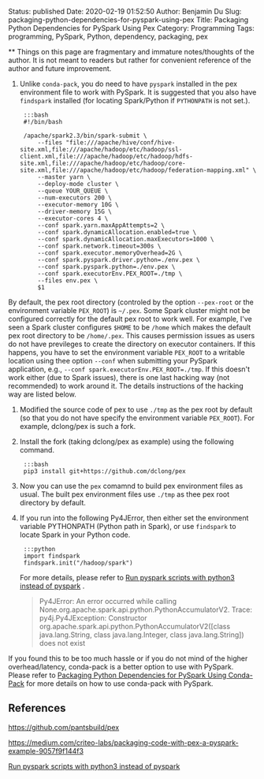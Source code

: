 Status: published
Date: 2020-02-19 01:52:50
Author: Benjamin Du
Slug: packaging-python-dependencies-for-pyspark-using-pex
Title: Packaging Python Dependencies for PySpark Using Pex
Category: Programming
Tags: programming, PySpark, Python, dependency, packaging, pex

**
Things on this page are fragmentary and immature notes/thoughts of the author.
It is not meant to readers but rather for convenient reference of the author and future improvement.


1. Unlike `conda-pack`,
    you do need to have `pyspark` installed in the pex environment file 
    to work with PySpark.
    It is suggested that you also have `findspark` installed 
    (for locating Spark/Python if `PYTHONPATH` is not set.).

        :::bash
        #!/bin/bash

        /apache/spark2.3/bin/spark-submit \
            --files "file:///apache/hive/conf/hive-site.xml,file:///apache/hadoop/etc/hadoop/ssl-client.xml,file:///apache/hadoop/etc/hadoop/hdfs-site.xml,file:///apache/hadoop/etc/hadoop/core-site.xml,file:///apache/hadoop/etc/hadoop/federation-mapping.xml" \
            --master yarn \
            --deploy-mode cluster \
            --queue YOUR_QUEUE \
            --num-executors 200 \
            --executor-memory 10G \
            --driver-memory 15G \
            --executor-cores 4 \
            --conf spark.yarn.maxAppAttempts=2 \
            --conf spark.dynamicAllocation.enabled=true \
            --conf spark.dynamicAllocation.maxExecutors=1000 \
            --conf spark.network.timeout=300s \
            --conf spark.executor.memoryOverhead=2G \
            --conf spark.pyspark.driver.python=./env.pex \
            --conf spark.pyspark.python=./env.pex \
            --conf spark.executorEnv.PEX_ROOT=./tmp \
            --files env.pex \
            $1


By default,
the pex root directory 
(controled by the option `--pex-root` or the environment variable `PEX_ROOT`) 
is `~/.pex`.
Some Spark cluster might not be configured correctly 
for the default pex root to work well.
For example,
I've seen a Spark cluster configures `$HOME` to be `/home`
which makes the default pex root directory to be `/home/.pex`.
This causes permission issues 
as users do not have previleges to create the directory on executor containers.
If this happens, 
you have to set the environment variable `PEX_ROOT` 
to a writable location using thee option `--conf` 
when submitting your PySpark application,
e.g., `--conf spark.executorEnv.PEX_ROOT=./tmp`.
If this doesn't work either (due to Spark issues),
there is one last hacking way (not recommended) to work around it.
The details instructions of the hacking way are listed below.

1. Modified the source code of pex to use `./tmp` 
    as the pex root by default 
    (so that you do not have specify the environment variable `PEX_ROOT`).
    For example,
    dclong/pex is such a fork. 

2. Install the fork (taking dclong/pex as example) using the following command.

        :::bash
        pip3 install git+https://github.com/dclong/pex

3. Now you can use the `pex` comamnd to build pex environment files as usual. 
    The built pex environment files use `./tmp` as thee pex root directory by default.

4. If you run into the following Py4JError,
    then either set the environment variable PYTHONPATH (Python path in Spark),
    or use `findspark` to locate Spark in your Python code.

        :::python
        import findspark
        findspark.init("/hadoop/spark")

    For more details, 
    please refer to 
    [Run pyspark scripts with python3 instead of pyspark](https://hang-hu.github.io/spark/2018/10/31/Run-pyspark-scripts-with-python3-instead-of-pyspark.html)
    .

    > Py4JError: An error occurred while calling None.org.apache.spark.api.python.PythonAccumulatorV2. Trace:
    > py4j.Py4JException: Constructor org.apache.spark.api.python.PythonAccumulatorV2([class java.lang.String, class java.lang.Integer, class java.lang.String]) does not exist


If you found this to be too much hassle
or if you do not mind of the higher overhead/latency,
conda-pack is a better option to use with PySpark.
Please refer to
[Packaging Python Dependencies for PySpark Using Conda-Pack](http://www.legendu.net/misc/blog/packaging-python-dependencies-for-pyspark-using-conda-pack/)
for more details on how to use conda-pack with PySpark.

## References

https://github.com/pantsbuild/pex

https://medium.com/criteo-labs/packaging-code-with-pex-a-pyspark-example-9057f9f144f3

[Run pyspark scripts with python3 instead of pyspark](https://hang-hu.github.io/spark/2018/10/31/Run-pyspark-scripts-with-python3-instead-of-pyspark.html)

